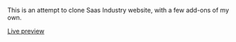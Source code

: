 This is an attempt to clone Saas Industry website, with a few add-ons of my own.

<a href="https://yellowflash2012.github.io/ssind-clone/">Live preview</a>

